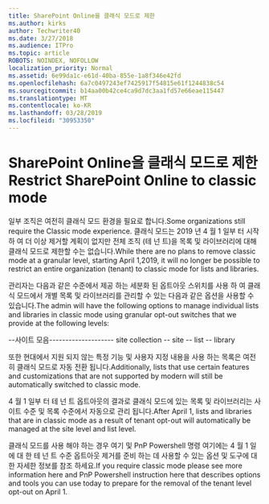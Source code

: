 ```yaml
---
title: SharePoint Online을 클래식 모드로 제한
ms.author: kirks
author: Techwriter40
ms.date: 3/27/2018
ms.audience: ITPro
ms.topic: article
ROBOTS: NOINDEX, NOFOLLOW
localization_priority: Normal
ms.assetid: 6e99da1c-e61d-40ba-855e-1a8f346e42fd
ms.openlocfilehash: 6a7c0497243ef7425917f54815e61f1244838c54
ms.sourcegitcommit: b14aa00b42ce4ca9d7dc3aa1fd57e66eae115447
ms.translationtype: MT
ms.contentlocale: ko-KR
ms.lasthandoff: 03/28/2019
ms.locfileid: "30953350"
---
```

# <a name="restrict-sharepoint-online-to-classic-mode"></a><span data-ttu-id="fa7db-102">SharePoint Online을 클래식 모드로 제한</span><span class="sxs-lookup"><span data-stu-id="fa7db-102">Restrict SharePoint Online to classic mode</span></span>

<span data-ttu-id="fa7db-103">일부 조직은 여전히 클래식 모드 환경을 필요로 합니다.</span><span class="sxs-lookup"><span data-stu-id="fa7db-103">Some organizations still require the Classic mode experience.</span></span> <span data-ttu-id="fa7db-104">클래식 모드는 2019 년 4 월 1 일부 터 시작 하 여 더 이상 제거할 계획이 없지만 전체 조직 (테 넌 트)을 목록 및 라이브러리에 대해 클래식 모드로 제한할 수는 없습니다.</span><span class="sxs-lookup"><span data-stu-id="fa7db-104">While there are no plans to remove classic mode at a granular level, starting April 1,2019, it will no longer be possible to restrict an entire organization (tenant) to classic mode for lists and libraries.</span></span>

<span data-ttu-id="fa7db-105">관리자는 다음과 같은 수준에서 제공 하는 세분화 된 옵트아웃 스위치를 사용 하 여 클래식 모드에서 개별 목록 및 라이브러리를 관리할 수 있는 다음과 같은 옵션을 사용할 수 있습니다.</span><span class="sxs-lookup"><span data-stu-id="fa7db-105">The admin will have the following options to manage individual lists and libraries in classic mode using granular opt-out switches that we provide at the following levels:</span></span>

<span data-ttu-id="fa7db-106">--사이트 모음------------------</span><span class="sxs-lookup"><span data-stu-id="fa7db-106">-- site collection -- site -- list -- library</span></span>

<span data-ttu-id="fa7db-107">또한 현대에서 지원 되지 않는 특정 기능 및 사용자 지정 내용을 사용 하는 목록은 여전히 클래식 모드로 자동 전환 됩니다.</span><span class="sxs-lookup"><span data-stu-id="fa7db-107">Additionally, lists that use certain features and customizations that are not supported by modern will still be automatically switched to classic mode.</span></span>

<span data-ttu-id="fa7db-108">4 월 1 일부 터 테 넌 트 옵트아웃의 결과로 클래식 모드에 있는 목록 및 라이브러리는 사이트 수준 및 목록 수준에서 자동으로 관리 됩니다.</span><span class="sxs-lookup"><span data-stu-id="fa7db-108">After April 1, lists and libraries that are in classic mode as a result of tenant opt-out will automatically be managed at the site level and list level.</span></span>

<span data-ttu-id="fa7db-109">클래식 모드를 사용 해야 하는 경우 여기 및 PnP Powershell 명령 여기에는 4 월 1 일에 대 한 테 넌 트 수준 옵트아웃 제거를 준비 하는 데 사용할 수 있는 옵션 및 도구에 대 한 자세한 정보를 참조 하세요.</span><span class="sxs-lookup"><span data-stu-id="fa7db-109">If you require classic mode please see more information here and PnP Powershell instruction here that describes options and tools you can use today to prepare for the removal of the tenant level opt-out on April 1.</span></span>
